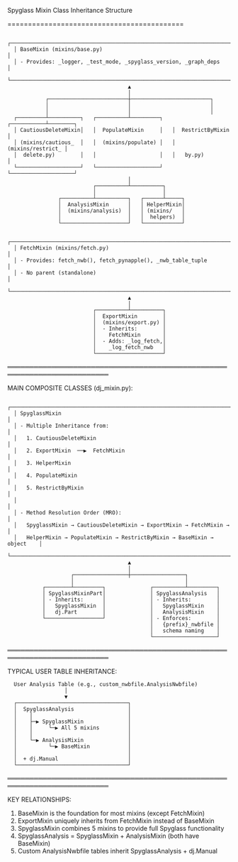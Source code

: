 
  Spyglass Mixin Class Inheritance Structure

  ===========================================

```
  ┌─────────────────────────────────────────────────────────────────────────┐
  │ BaseMixin (mixins/base.py)                                              │
  │ - Provides: _logger, _test_mode, _spyglass_version, _graph_deps         │
  └─────────────────────────────────────────────────────────────────────────┘
                                      ▲
                                      │
            ┌─────────────────────────┼─────────────────────────┐
            │                         │                         │
            │                         │                         │
  ┌─────────┴──────────┐   ┌──────────┴─────────┐   ┌───────────┴────────┐
  │ CautiousDeleteMixin│   │  PopulateMixin     │   │  RestrictByMixin   │
  │ (mixins/cautious_  │   │  (mixins/populate) │   │  (mixins/restrict_ │
  │  delete.py)        │   │                    │   │   by.py)           │
  └────────────────────┘   └────────────────────┘   └────────────────────┘
                                      │
                           ┌──────────┴──────────┐
                           │                     │
                ┌──────────┴──────────┐   ┌──────┴─────┐
                │  AnalysisMixin      │   │ HelperMixin│
                │  (mixins/analysis)  │   │ (mixins/   │
                │                     │   │  helpers)  │
                └─────────────────────┘   └────────────┘

  ┌─────────────────────────────────────────────────────────────────────────┐
  │ FetchMixin (mixins/fetch.py)                                            │
  │ - Provides: fetch_nwb(), fetch_pynapple(), _nwb_table_tuple             │
  │ - No parent (standalone)                                                │
  └─────────────────────────────────────────────────────────────────────────┘
                                      ▲
                                      │
                           ┌──────────┴──────────┐
                           │  ExportMixin        │
                           │  (mixins/export.py) │
                           │  - Inherits:        │
                           │    FetchMixin       │
                           │  - Adds: _log_fetch,│
                           │    _log_fetch_nwb   │
                           └─────────────────────┘
```

  ═════════════════════════════════════════════════════════════════════════

  MAIN COMPOSITE CLASSES (dj_mixin.py):

```
  ┌─────────────────────────────────────────────────────────────────────────┐
  │ SpyglassMixin                                                           │
  │ - Multiple Inheritance from:                                            │
  │   1. CautiousDeleteMixin                                                │
  │   2. ExportMixin  ──▶  FetchMixin                                       │
  │   3. HelperMixin                                                        │
  │   4. PopulateMixin                                                      │
  │   5. RestrictByMixin                                                    │
  │                                                                         │
  │ - Method Resolution Order (MRO):                                        │
  │   SpyglassMixin → CautiousDeleteMixin → ExportMixin → FetchMixin →      │
  │   HelperMixin → PopulateMixin → RestrictByMixin → BaseMixin → object    │
  └─────────────────────────────────────────────────────────────────────────┘
                                      ▲
                                      │
                    ┌─────────────────┼─────────────────┐
                    │                                   │
           ┌────────┴─────────┐              ┌──────────┴─────────┐
           │ SpyglassMixinPart│              │ SpyglassAnalysis   │
           │ - Inherits:      │              │ - Inherits:        │
           │   SpyglassMixin  │              │   SpyglassMixin    │
           │   dj.Part        │              │   AnalysisMixin    │
           └──────────────────┘              │ - Enforces:        │
                                             │   {prefix}_nwbfile │
                                             │   schema naming    │
                                             └────────────────────┘
```

  ═════════════════════════════════════════════════════════════════════════

  TYPICAL USER TABLE INHERITANCE:

      User Analysis Table (e.g., custom_nwbfile.AnalysisNwbfile)
                      │
                      ▼
      ┌───────────────────────────────────┐
      │  SpyglassAnalysis                 │
      │    │                              │
      │    ├─▶ SpyglassMixin              │
      │    │     └─▶ All 5 mixins         │
      │    │                              │
      │    └─▶ AnalysisMixin              │
      │          └─▶ BaseMixin            │
      │                                   │
      │  + dj.Manual                      │
      └───────────────────────────────────┘

  ═════════════════════════════════════════════════════════════════════════

  KEY RELATIONSHIPS:

  1. BaseMixin is the foundation for most mixins (except FetchMixin)
  2. ExportMixin uniquely inherits from FetchMixin instead of BaseMixin
  3. SpyglassMixin combines 5 mixins to provide full Spyglass functionality
  4. SpyglassAnalysis = SpyglassMixin + AnalysisMixin (both have BaseMixin)
  5. Custom AnalysisNwbfile tables inherit SpyglassAnalysis + dj.Manual

